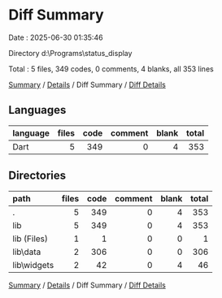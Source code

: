 # Diff Summary

Date : 2025-06-30 01:35:46

Directory d:\\Programs\\status_display

Total : 5 files,  349 codes, 0 comments, 4 blanks, all 353 lines

[Summary](results.md) / [Details](details.md) / Diff Summary / [Diff Details](diff-details.md)

## Languages
| language | files | code | comment | blank | total |
| :--- | ---: | ---: | ---: | ---: | ---: |
| Dart | 5 | 349 | 0 | 4 | 353 |

## Directories
| path | files | code | comment | blank | total |
| :--- | ---: | ---: | ---: | ---: | ---: |
| . | 5 | 349 | 0 | 4 | 353 |
| lib | 5 | 349 | 0 | 4 | 353 |
| lib (Files) | 1 | 1 | 0 | 0 | 1 |
| lib\\data | 2 | 306 | 0 | 0 | 306 |
| lib\\widgets | 2 | 42 | 0 | 4 | 46 |

[Summary](results.md) / [Details](details.md) / Diff Summary / [Diff Details](diff-details.md)